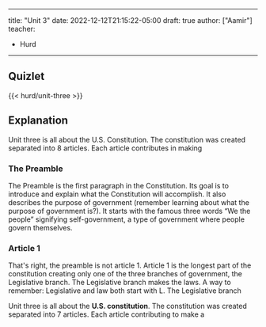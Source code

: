 --- 
title: "Unit 3" 
date: 2022-12-12T21:15:22-05:00 
draft: true 
author: ["Aamir"] 
teacher: 
 - Hurd 
 --- 
 ## Quizlet 
 {{< hurd/unit-three >}} 
  
  
 ## Explanation 
 Unit three is all about the U.S. Constitution. The constitution was created separated into 8 articles. Each article contributes in making  
  
 ### The Preamble 
  
 The Preamble is the first paragraph in the Constitution. Its goal is to introduce and explain what the Constitution will accomplish. It also describes the purpose of government (remember learning about what the purpose of government is?). It starts with the famous three words “We the people” signifying self-government, a type of government where people govern themselves. 
  
 ### Article 1 
  
 That's right, the preamble is not article 1. Article 1 is the longest part of the constitution creating only one of the three branches of government, the Legislative branch. The Legislative branch makes the laws. A way to remember: Legislative and law both start with L. The Legislative branch  
  
 Unit three is all about the **U.S. constitution**. The constitution was created separated into 7 articles. Each article contributing to make a 
